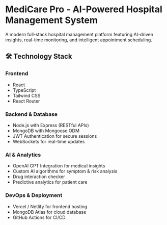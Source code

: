 # MediCare Pro - AI-Powered Hospital Management System

A modern full-stack hospital management platform featuring AI-driven insights, real-time monitoring, and intelligent appointment scheduling.

## 🛠️ Technology Stack

### Frontend
- React  
- TypeScript  
- Tailwind CSS  
- React Router  

### Backend & Database
- Node.js with Express (RESTful APIs)  
- MongoDB with Mongoose ODM  
- JWT Authentication for secure sessions  
- WebSockets for real-time updates  

### AI & Analytics
- OpenAI GPT Integration for medical insights  
- Custom AI algorithms for symptom & risk analysis  
- Drug interaction checker  
- Predictive analytics for patient care  

### DevOps & Deployment
- Vercel / Netlify for frontend hosting  
- MongoDB Atlas for cloud database  
- GitHub Actions for CI/CD  
